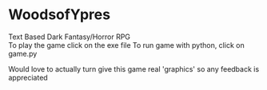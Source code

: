 # WoodsofYpres
Text Based Dark Fantasy/Horror RPG  
To play the game click on the exe file 
To run game with python, click on game.py 

 Would love to actually turn give this game real 'graphics' so any feedback is appreciated   


